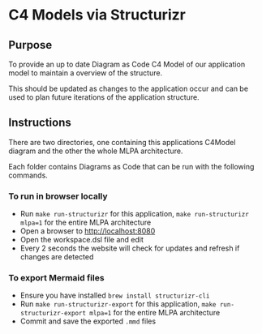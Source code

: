 # C4 Models via Structurizr

## Purpose

To provide an up to date Diagram as Code C4 Model of our application model to maintain a overview of the structure.

This should be updated as changes to the application occur and can be used to plan future iterations of the application structure.

## Instructions

There are two directories, one containing this applications C4Model diagram and the other the whole MLPA architecture.

Each folder contains Diagrams as Code that can be run with the following commands.

### To run in browser locally

- Run `make run-structurizr` for this application, `make run-structurizr mlpa=1` for the entire MLPA architecture
- Open a browser to [http://localhost:8080](http://localhost:8080)
- Open the workspace.dsl file and edit
- Every 2 seconds the website will check for updates and refresh if changes are detected

### To export Mermaid files

- Ensure you have installed `brew install structurizr-cli`
- Run `make run-structurizr-export` for this application, `make run-structurizr-export mlpa=1` for the entire MLPA architecture
- Commit and save the exported `.mmd` files
